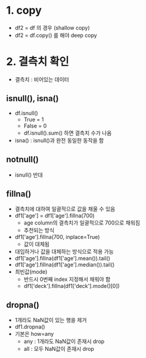 # 1. copy
- df2 = df 의 경우 (shallow copy)
- df2 = df.copy() 를 해야 deep copy

# 2. 결측치 확인
- 결측치 : 비어있는 데이터

## isnull(), isna()
- df.isnull()
	- True = 1
	- False = 0
	- df.isnull().sum() 하면 결측치 수가 나옴
- isna() : isnull()과 완전 동일한 동작을 함

## notnull()
- isnull() 반대

## fillna()
- 결측치에 대하여 일괄적으로 값을 채울 수 있음
- df1['age'] = df1['age'].fillna(700)
	- age column의 결측치가 일괄적으로 700으로 채워짐
	- 추천되는 방식
- df1['age'].fillna(700, inplace=True)
	- 값이 대체됨
- 대입하거나 값을 대체하는 방식으로 적용 가능
- df1['age'].fillna(df1['age'].mean()).tail()
- df1['age'].fillna(df1['age'].median()).tail()
- 최빈값(mode)
	- 반드시 0번째 index 지정해서 채워야 함
	- df1['deck'].fillna(df1['deck'].mode()[0])

## dropna()
- 1개라도 NaN값이 있는 행을 제거
- df1.dropna()
- 기본은 how=any
	- any : 1개라도 NaN값이 존재시 drop
	- all : 모두 NaN값이 존재시 drop
